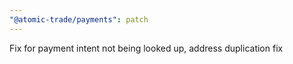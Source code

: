 ```yaml
---
"@atomic-trade/payments": patch
---
```


Fix for payment intent not being looked up, address duplication fix
